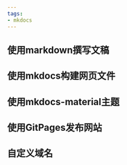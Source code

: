 ```yaml
---
tags:
- mkdocs
---
```

## 使用markdown撰写文稿


## 使用mkdocs构建网页文件


## 使用mkdocs-material主题


## 使用GitPages发布网站


## 自定义域名